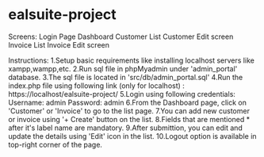 # ealsuite-project

Screens:
    Login Page
    Dashboard
    Customer List
    Customer Edit screen
    Invoice List
    Invoice Edit screen

Instructions:
    1.Setup basic requirements like installing localhost servers like xampp,wampp,etc.
    2.Run sql file in phpMyadmin under 'admin_portal' database.
    3.The sql file is located in 'src/db/admin_portal.sql'
    4.Run the index.php file using following link (only for localhost) : https://localhost/ealsuite-project/
    5.Login using following credentials:
        Username: admin
        Password: admin
    6.From the Dashboard page, click on 'Customer' or 'Invoice' to go to the list page.
    7.You can add new customer or invoice using '+ Create' button on the list.
    8.Fields that are mentioned * after it's label name are mandatory.
    9.After submittion, you can edit and update the details using 'Edit' icon in the list.
    10.Logout option is available in top-right corner of the page.

